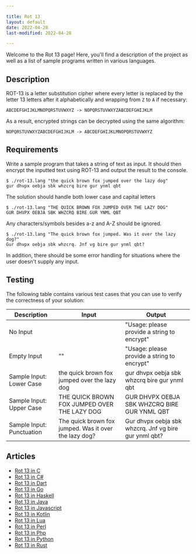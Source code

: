 ```yaml
---

title: Rot 13
layout: default
date: 2022-04-28
last-modified: 2022-04-28

---
```


Welcome to the Rot 13 page! Here, you'll find a description of the project as well as a list of sample programs written in various languages.

## Description

ROT-13 is a letter substitution cipher where every letter is replaced by the
letter 13 letters after it alphabetically and wrapping from `Z` to `A` if necessary:

    ABCDEFGHIJKLMNOPQRSTUVWXYZ -> NOPQRSTUVWXYZABCDEFGHIJKLM

As a result, encrypted strings can be decrypted using the same algorithm:

    NOPQRSTUVWXYZABCDEFGHIJKLM -> ABCDEFGHIJKLMNOPQRSTUVWXYZ


## Requirements

Write a sample program that takes a string of text as input.
It should then encrypt the inputted text using ROT-13 and output the result to the console.

```console
$ ./rot-13.lang "the quick brown fox jumped over the lazy dog"
gur dhvpx oebja sbk whzcrq bire gur ynml qbt
```

The solution should handle both lower case and capital letters

```console
$ ./rot-13.lang "THE QUICK BROWN FOX JUMPED OVER THE LAZY DOG"
GUR DHVPX OEBJA SBK WHZCRQ BIRE GUR YNML QBT
```

Any characters/symbols besides a-z and A-Z should be ignored.

```console
$ ./rot-13.lang "The quick brown fox jumped. Was it over the lazy dog?"
Gur dhvpx oebja sbk whzcrq. Jnf vg bire gur ynml qbt?
```

In addition, there should be some error handling for situations where the user
doesn't supply any input.


## Testing

The following table contains various test cases that you can use to
verify the correctness of your solution:

| Description  | Input | Output |
|--------------|-------|--------|
| No Input     | | "Usage: please provide a string to encrypt" |
| Empty Input  | "" | "Usage: please provide a string to encrypt" |
| Sample Input: Lower Case | the quick brown fox jumped over the lazy dog | gur dhvpx oebja sbk whzcrq bire gur ynml qbt |
| Sample Input: Upper Case | THE QUICK BROWN FOX JUMPED OVER THE LAZY DOG | GUR DHVPX OEBJA SBK WHZCRQ BIRE GUR YNML QBT |
| Sample Input: Punctuation | The quick brown fox jumped. Was it over the lazy dog? | Gur dhvpx oebja sbk whzcrq. Jnf vg bire gur ynml qbt? |


## Articles

- [Rot 13 in C](https://sampleprograms.io/projects/rot-13/c)
- [Rot 13 in C#](https://sampleprograms.io/projects/rot-13/c-sharp)
- [Rot 13 in Dart](https://sampleprograms.io/projects/rot-13/dart)
- [Rot 13 in Go](https://sampleprograms.io/projects/rot-13/go)
- [Rot 13 in Haskell](https://sampleprograms.io/projects/rot-13/haskell)
- [Rot 13 in Java](https://sampleprograms.io/projects/rot-13/java)
- [Rot 13 in Javascript](https://sampleprograms.io/projects/rot-13/javascript)
- [Rot 13 in Kotlin](https://sampleprograms.io/projects/rot-13/kotlin)
- [Rot 13 in Lua](https://sampleprograms.io/projects/rot-13/lua)
- [Rot 13 in Perl](https://sampleprograms.io/projects/rot-13/perl)
- [Rot 13 in Php](https://sampleprograms.io/projects/rot-13/php)
- [Rot 13 in Python](https://sampleprograms.io/projects/rot-13/python)
- [Rot 13 in Rust](https://sampleprograms.io/projects/rot-13/rust)